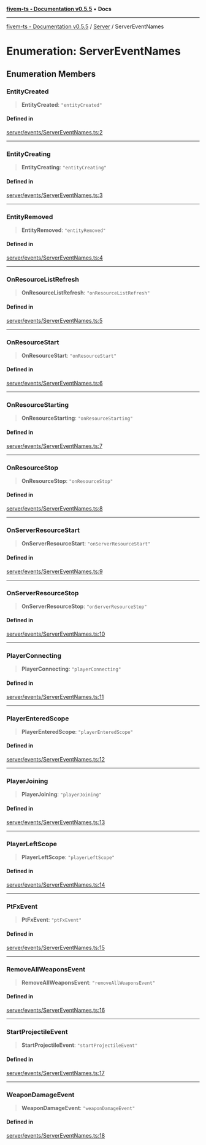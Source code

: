 [**fivem-ts - Documentation v0.5.5**](../../../README.md) • **Docs**

***

[fivem-ts - Documentation v0.5.5](../../../README.md) / [Server](../README.md) / ServerEventNames

# Enumeration: ServerEventNames

## Enumeration Members

### EntityCreated

> **EntityCreated**: `"entityCreated"`

#### Defined in

[server/events/ServerEventNames.ts:2](https://github.com/Purpose-Dev/fivem-ts/blob/main/src/server/events/ServerEventNames.ts#L2)

***

### EntityCreating

> **EntityCreating**: `"entityCreating"`

#### Defined in

[server/events/ServerEventNames.ts:3](https://github.com/Purpose-Dev/fivem-ts/blob/main/src/server/events/ServerEventNames.ts#L3)

***

### EntityRemoved

> **EntityRemoved**: `"entityRemoved"`

#### Defined in

[server/events/ServerEventNames.ts:4](https://github.com/Purpose-Dev/fivem-ts/blob/main/src/server/events/ServerEventNames.ts#L4)

***

### OnResourceListRefresh

> **OnResourceListRefresh**: `"onResourceListRefresh"`

#### Defined in

[server/events/ServerEventNames.ts:5](https://github.com/Purpose-Dev/fivem-ts/blob/main/src/server/events/ServerEventNames.ts#L5)

***

### OnResourceStart

> **OnResourceStart**: `"onResourceStart"`

#### Defined in

[server/events/ServerEventNames.ts:6](https://github.com/Purpose-Dev/fivem-ts/blob/main/src/server/events/ServerEventNames.ts#L6)

***

### OnResourceStarting

> **OnResourceStarting**: `"onResourceStarting"`

#### Defined in

[server/events/ServerEventNames.ts:7](https://github.com/Purpose-Dev/fivem-ts/blob/main/src/server/events/ServerEventNames.ts#L7)

***

### OnResourceStop

> **OnResourceStop**: `"onResourceStop"`

#### Defined in

[server/events/ServerEventNames.ts:8](https://github.com/Purpose-Dev/fivem-ts/blob/main/src/server/events/ServerEventNames.ts#L8)

***

### OnServerResourceStart

> **OnServerResourceStart**: `"onServerResourceStart"`

#### Defined in

[server/events/ServerEventNames.ts:9](https://github.com/Purpose-Dev/fivem-ts/blob/main/src/server/events/ServerEventNames.ts#L9)

***

### OnServerResourceStop

> **OnServerResourceStop**: `"onServerResourceStop"`

#### Defined in

[server/events/ServerEventNames.ts:10](https://github.com/Purpose-Dev/fivem-ts/blob/main/src/server/events/ServerEventNames.ts#L10)

***

### PlayerConnecting

> **PlayerConnecting**: `"playerConnecting"`

#### Defined in

[server/events/ServerEventNames.ts:11](https://github.com/Purpose-Dev/fivem-ts/blob/main/src/server/events/ServerEventNames.ts#L11)

***

### PlayerEnteredScope

> **PlayerEnteredScope**: `"playerEnteredScope"`

#### Defined in

[server/events/ServerEventNames.ts:12](https://github.com/Purpose-Dev/fivem-ts/blob/main/src/server/events/ServerEventNames.ts#L12)

***

### PlayerJoining

> **PlayerJoining**: `"playerJoining"`

#### Defined in

[server/events/ServerEventNames.ts:13](https://github.com/Purpose-Dev/fivem-ts/blob/main/src/server/events/ServerEventNames.ts#L13)

***

### PlayerLeftScope

> **PlayerLeftScope**: `"playerLeftScope"`

#### Defined in

[server/events/ServerEventNames.ts:14](https://github.com/Purpose-Dev/fivem-ts/blob/main/src/server/events/ServerEventNames.ts#L14)

***

### PtFxEvent

> **PtFxEvent**: `"ptFxEvent"`

#### Defined in

[server/events/ServerEventNames.ts:15](https://github.com/Purpose-Dev/fivem-ts/blob/main/src/server/events/ServerEventNames.ts#L15)

***

### RemoveAllWeaponsEvent

> **RemoveAllWeaponsEvent**: `"removeAllWeaponsEvent"`

#### Defined in

[server/events/ServerEventNames.ts:16](https://github.com/Purpose-Dev/fivem-ts/blob/main/src/server/events/ServerEventNames.ts#L16)

***

### StartProjectileEvent

> **StartProjectileEvent**: `"startProjectileEvent"`

#### Defined in

[server/events/ServerEventNames.ts:17](https://github.com/Purpose-Dev/fivem-ts/blob/main/src/server/events/ServerEventNames.ts#L17)

***

### WeaponDamageEvent

> **WeaponDamageEvent**: `"weaponDamageEvent"`

#### Defined in

[server/events/ServerEventNames.ts:18](https://github.com/Purpose-Dev/fivem-ts/blob/main/src/server/events/ServerEventNames.ts#L18)
